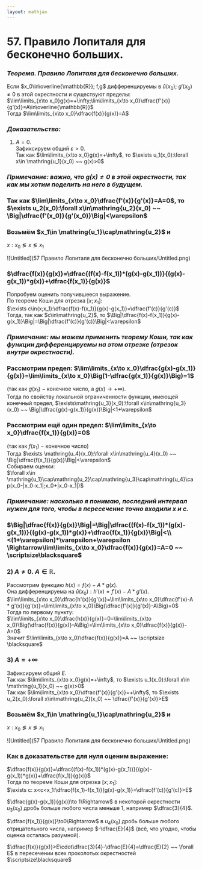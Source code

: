 ```yaml
---  
layout: mathjax  
---  
```

  
# 57. Правило Лопиталя для бесконечно больших.  
  
### *Теорема. Правило Лопиталя для бесконечно больших.*  
Если $x_0\in\overline{\mathbb{R}}; f,g$ дифференцируемы в $\mathring{u}(x_0)$; $g'(x_0)\ne0$ в этой окрестности и существуют пределы:  
$\lim\limits_{x\to x_0}g(x)=+\infty;\lim\limits_{x\to x_0}\dfrac{f'(x)}{g'(x)}=A\in\overline{\mathbb{R}}$  
Тогда $\lim\limits_{x\to x_0}\dfrac{f(x)}{g(x)}=A$  
  
### *Доказательство:*  
1) $A=0.$  
Зафиксируем общий $\varepsilon >0$.  
Так как $\lim\limits_{x\to x_0}g(x)=+\infty$, то $\exists u_1(x_0):\forall x\in \mathring{u_1}(x_0) ~~ g(x)>0$  
  
### *Примечание: важно, что $g(x)\ne0$ в этой окрестности, так как мы хотим поделить на него в будущем.*  
  
### Так как $\lim\limits_{x\to x_0}\dfrac{f'(x)}{g'(x)}=A=0$, то $\exists u_2(x_0):\forall x\in\mathring{u_2}(x_0) ~~ \Big|\dfrac{f'(x_0)}{g'(x_0)}\Big|<\varepsilon$  
  
### Возьмём $x_1\in \mathring{u_1}\cap\mathring{u_2}$ и  
$x:x_0\lessgtr x\lessgtr x_1$  
  
![Untitled](57 Правило Лопиталя для бесконечно больших/Untitled.png)  
  
### $\dfrac{f(x)}{g(x)}=\dfrac{(f(x)-f(x_1))*(g(x)-g(x_1))}{(g(x)-g(x_1))*g(x)}+\dfrac{f(x_1)}{g(x)}$  
Попробуем оценить получившееся выражение.  
По теореме Коши для отрезка $[x;x_1]$:  
 $\exists c\in(x;x_1):\dfrac{f(x)-f(x_1)}{g(x)-g(x_1)}=\dfrac{f'(c)}{g'(c)}$  
Тогда, так как $c\in\mathring{u_2}$, то $\Big|\dfrac{f(x)-f(x_1)}{g(x)-g(x_1)}\Big|=\Big|\dfrac{f'(c)}{g'(c)}\Big|<\varepsilon$  
  
### *Примечание: мы можем применить теорему Коши, так как функции дифференцируемы на этом отрезке (отрезок внутри окрестности).*  
  
### Рассмотрим предел: $\lim\limits_{x\to x_0}\dfrac{g(x)-g(x_1)}{g(x)}=\lim\limits_{x\to x_0}\Big(1-\dfrac{g(x_1)}{g(x)}\Big)=1$  
(так как $g(x_1)~-~$конечное число, а $g(x)\to+\infty$).  
Тогда по свойству локальной ограниченности функции, имеющей конечный предел, $\exists\mathring{u_3}(x_0):\forall x\in\mathring{u_3}(x_0) ~~ \Big|\dfrac{g(x)-g(x_1)}{g(x)}\Big|<1+\varepsilon$  
  
### Рассмотрим ещё один предел: $\lim\limits_{x\to x_0}\dfrac{f(x_1)}{g(x)}=0$  
(так как $f(x_1)~-~$конечное число)  
Тогда $\exists \mathring{u_4}(x_0):\forall x\in\mathring{u_4}(x_0) ~~ \Big|\dfrac{f(x_1)}{g(x)}\Big|<\varepsilon$  
Собираем оценки:  
$\forall x\in \mathring{u_1}\cap\mathring{u_2}\cap\mathring{u_3}\cap\mathring{u_4}\cap(x_0-|x_0-x_1|;x_0+|x_0-x_1|)$  
  
### *Примечание: насколько я понимаю, последний интервал нужен для того, чтобы в пересечение точно входили $x$ и $c$.*  
  
### $\Big|\dfrac{f(x)}{g(x)}\Big|=\Big|\dfrac{(f(x)-f(x_1))*(g(x)-g(x_1))}{(g(x)-g(x_1))*g(x)}+\dfrac{f(x_1)}{g(x)}\Big|<\\<(1+\varepsilon)*\varepsilon+\varepsilon \Rightarrow\lim\limits_{x\to x_0}\dfrac{f(x)}{g(x)}=A=0 ~~ \scriptsize\blacksquare$  
  
### 2) $A\ne0. ~A\in\mathbb{R}.$  
Рассмотрим функцию $h(x)=f(x)-A * g(x)$.  
Она дифференцируема на $\mathring{u}(x_0):h'(x)=f'(x)-A * g'(x)$.  
$\lim\limits_{x\to x_0}\dfrac{h'(x)}{g'(x)}=\lim\limits_{x\to x_0}\dfrac{f'(x)-A * g'(x)}{g'(x)}=\lim\limits_{x\to x_0}\Big(\dfrac{f'(x)}{g'(x)}-A\Big)=0$  
Тогда по первому пункту:  
$\lim\limits_{x\to x_0}\dfrac{h(x)}{g(x)}=0=\lim\limits_{x\to x_0}\Big(\dfrac{f(x)}{g(x)}-A\Big)=\lim\limits_{x\to x_0}\dfrac{f(x)}{g(x)}-A=0$  
Значит $\lim\limits_{x\to x_0}\dfrac{f(x)}{g(x)}=A ~~ \scriptsize \blacksquare$  
  
### 3) $A=+\infty$  
Зафиксируем общий $E$.  
Так как $\lim\limits_{x\to x_0}g(x)=+\infty$, то $\exists u_1(x_0):\forall x\in \mathring{u_1}(x_0) ~~ g(x)>0$  
Так как $\lim\limits_{x\to x_0}\dfrac{f'(x)}{g'(x)}=+\infty$, то $\exists u_2(x_0):\forall x\in\mathring{u_2}(x_0) ~~ \dfrac{f'(x)}{g'(x)}>E$  
  
### Возьмём $x_1\in \mathring{u_1}\cap\mathring{u_2}$ и  
$x:x_0\lessgtr x\lessgtr x_1$  
  
![Untitled](57 Правило Лопиталя для бесконечно больших/Untitled.png)  
  
### Как в доказательстве для нуля оценим выражение:  
$\dfrac{f(x)}{g(x)}=\dfrac{(f(x)-f(x_1))*(g(x)-g(x_1))}{(g(x)-g(x_1))*g(x)}+\dfrac{f(x_1)}{g(x)}$  
Тогда по теореме Коши для отрезка $[x;x_1]$:  
$\exists c: x<c<x_1:\dfrac{f(x_1)-f(x_1)}{g(x)-g(x_1)}=\dfrac{f'(c)}{g'(c)}>E$  
  
$\dfrac{g(x)-g(x_1)}{g(x)}\to 1\Rightarrow$  в некоторой окрестности $u_3(x_0)$ дробь больше любого числа меньше $1$, например $\dfrac{3}{4}$.  
  
$\dfrac{f(x_1)}{g(x)}\to0\Rightarrow$ в $u_4(x_0)$ дробь больше любого отрицательного числа, например $-\dfrac{E}{4}$ (всё, что угодно, чтобы оценка осталась разумной).  
  
$\dfrac{f(x)}{g(x)}>E\cdot\dfrac{3}{4}-\dfrac{E}{4}=\dfrac{E}{2} ~~ \forall E$ в пересечении всех проколотых окрестностей  $\scriptsize\blacksquare$  
